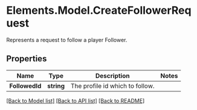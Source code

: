 # Elements.Model.CreateFollowerRequest
Represents a request to follow a player Follower.

## Properties

Name | Type | Description | Notes
------------ | ------------- | ------------- | -------------
**FollowedId** | **string** | The profile id which to follow. | 

[[Back to Model list]](../README.md#documentation-for-models) [[Back to API list]](../README.md#documentation-for-api-endpoints) [[Back to README]](../README.md)

